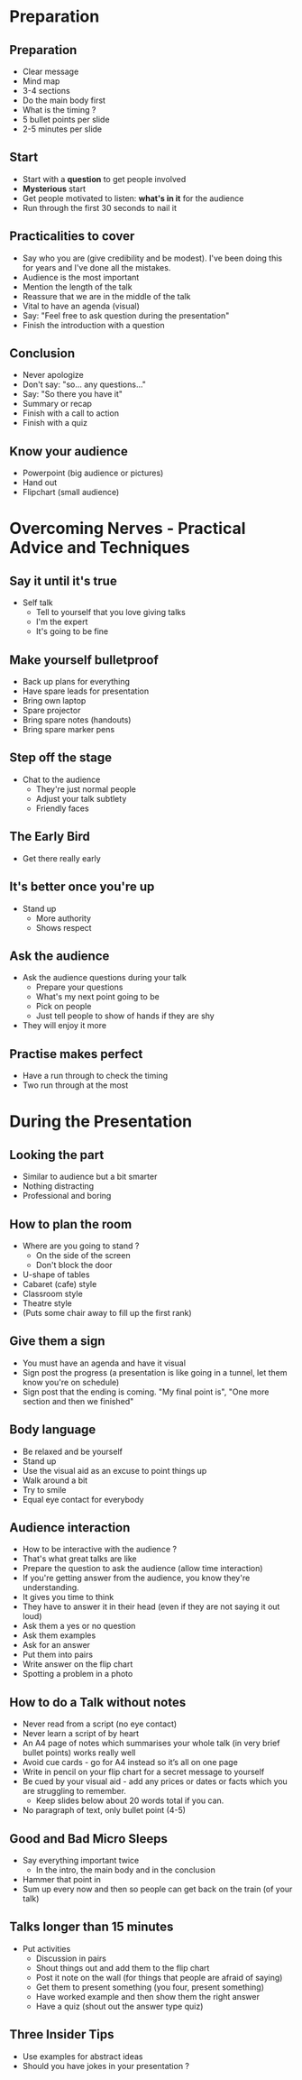 # Preparation
## Preparation
* Clear message
* Mind map
* 3-4 sections
* Do the main body first
* What is the timing ?
* 5 bullet points per slide
* 2-5 minutes per slide

## Start
* Start with a **question** to get people involved
* **Mysterious** start
* Get people motivated to listen: **what's in it** for the audience
* Run through the first 30 seconds to nail it

## Practicalities to cover

* Say who you are (give credibility and be modest). I've been doing this for years and I've done all the mistakes.
* Audience is the most important
* Mention the length of the talk
* Reassure that we are in the middle of the talk
* Vital to have an agenda (visual)
* Say: "Feel free to ask question during the presentation"
* Finish the introduction with a question

## Conclusion

* Never apologize
* Don't say: "so... any questions..."
* Say: "So there you have it"
* Summary or recap
* Finish with a call to action
* Finish with a quiz

## Know your audience

* Powerpoint (big audience or pictures)
* Hand out
* Flipchart (small audience)

# Overcoming Nerves - Practical Advice and Techniques

## Say it until it's true
* Self talk
	* Tell to yourself that you love giving talks
	* I'm the expert
	* It's going to be fine

## Make yourself bulletproof
* Back up plans for everything
* Have spare leads for presentation
* Bring own laptop
* Spare projector
* Bring spare notes (handouts)
* Bring spare marker pens

## Step off the stage
* Chat to the audience
	* They're just normal people
	* Adjust your talk subtlety
	* Friendly faces

## The Early Bird
* Get there really early

## It's better once you're up
* Stand up
	* More authority
	* Shows respect

## Ask the audience
* Ask the audience questions during your talk
	* Prepare your questions
	* What's my next point going to be
	* Pick on people
	* Just tell people to show of hands if they are shy
* They will enjoy it more

## Practise makes perfect
* Have a run through to check the timing
* Two run through at the most

# During the Presentation

## Looking the part
* Similar to audience but a bit smarter
* Nothing distracting
* Professional and boring
## How to plan the room
* Where are you going to stand ?
	* On the side of the screen
	* Don't block the door
* U-shape of tables
* Cabaret (cafe) style
* Classroom style
* Theatre style
* (Puts some chair away to fill up the first rank)

## Give them a sign
* You must have an agenda and have it visual
* Sign post the progress (a presentation is like going in a tunnel, let them know you're on schedule)
* Sign post that the ending is coming. "My final point is", "One more section and then we finished"

## Body language
* Be relaxed and be yourself
* Stand up
* Use the visual aid as an excuse to point things up
* Walk around a bit
* Try to smile
* Equal eye contact for everybody

## Audience interaction
* How to be interactive with the audience ?
* That's what great talks are like
* Prepare the question to ask the audience (allow time interaction)
* If you're getting answer from the audience, you know they're understanding.
* It gives you time to think
* They have to answer it in their head (even if they are not saying it out loud)
* Ask them a yes or no question
* Ask them examples
* Ask for an answer
* Put them into pairs
* Write answer on the flip chart
* Spotting a problem in a photo

## How to do a Talk without notes
* Never read from a script (no eye contact)
* Never learn a script of by heart
* An A4 page of notes which summarises your whole talk (in very brief bullet points) works really well
* Avoid cue cards - go for A4 instead so it’s all on one page
* Write in pencil on your flip chart for a secret message to yourself
* Be cued by your visual aid - add any prices or dates or facts which you are struggling to remember.
	* Keep slides below about 20 words total if you can.
* No paragraph of text, only bullet point (4-5)

## Good and Bad Micro Sleeps
* Say everything important twice
	* In the intro, the main body and in the conclusion
* Hammer that point in
* Sum up every now and then so people can get back on the train (of your talk)

## Talks longer than 15 minutes
* Put activities
	* Discussion in pairs
	* Shout things out and add them to the flip chart
	* Post it note on the wall (for things that people are afraid of saying)
	* Get them to present something (you four, present something)
	* Have worked example and then show them the right answer
	* Have a quiz (shout out the answer type quiz)

## Three Insider Tips
* Use examples for abstract ideas
* Should you have jokes in your presentation ?